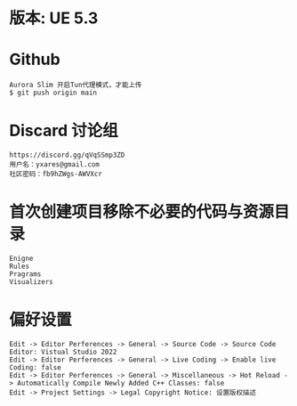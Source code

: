 # 版本: UE 5.3

# Github
```
Aurora Slim 开启Tun代理模式，才能上传
$ git push origin main
```

# Discard 讨论组
```
https://discord.gg/qVqSSmp3ZD
用户名：yxares@gmail.com
社区密码：fb9hZWgs-AWVXcr
```

# 首次创建项目移除不必要的代码与资源目录
```
Enigne
Rules
Pragrams
Visualizers
```

# 偏好设置
```
Edit -> Editor Perferences -> General -> Source Code -> Source Code Editor: Vistual Studio 2022
Edit -> Editor Perferences -> General -> Live Coding -> Enable live Coding: false
Edit -> Editor Perferences -> General -> Miscellaneous -> Hot Reload -> Automatically Compile Newly Added C++ Classes: false
Edit -> Project Settings -> Legal Copyright Notice: 设置版权描述
```
